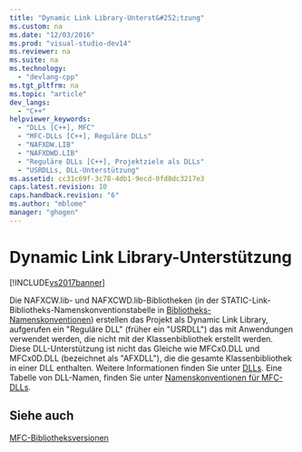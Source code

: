 ```yaml
---
title: "Dynamic Link Library-Unterst&#252;tzung"
ms.custom: na
ms.date: "12/03/2016"
ms.prod: "visual-studio-dev14"
ms.reviewer: na
ms.suite: na
ms.technology: 
  - "devlang-cpp"
ms.tgt_pltfrm: na
ms.topic: "article"
dev_langs: 
  - "C++"
helpviewer_keywords: 
  - "DLLs [C++], MFC"
  - "MFC-DLLs [C++], Reguläre DLLs"
  - "NAFXDW.LIB"
  - "NAFXDWD.LIB"
  - "Reguläre DLLs [C++], Projektziele als DLLs"
  - "USRDLLs, DLL-Unterstützung"
ms.assetid: cc31c69f-3c78-4db1-9ecd-0fd8dc3217e3
caps.latest.revision: 10
caps.handback.revision: "6"
ms.author: "mblome"
manager: "ghogen"
---
```

# Dynamic Link Library-Unterst&#252;tzung
[!INCLUDE[vs2017banner](../assembler/inline/includes/vs2017banner.md)]

Die NAFXCW.lib\- und NAFXCWD.lib\-Bibliotheken \(in der STATIC\-Link\-Bibliotheks\-Namenskonventionstabelle in [Bibliotheks\-Namenskonventionen](../mfc/library-naming-conventions.md)\) erstellen das Projekt als Dynamic Link Library, aufgerufen ein "Reguläre DLL" \(früher ein "USRDLL"\) das mit Anwendungen verwendet werden, die nicht mit der Klassenbibliothek erstellt werden.  Diese DLL\-Unterstützung ist nicht das Gleiche wie MFCx0.DLL und MFCx0D.DLL \(bezeichnet als "AFXDLL"\), die die gesamte Klassenbibliothek in einer DLL enthalten.  Weitere Informationen finden Sie unter [DLLs](../build/dlls-in-visual-cpp.md).  Eine Tabelle von DLL\-Namen, finden Sie unter [Namenskonventionen für MFC\-DLLs](../build/naming-conventions-for-mfc-dlls.md).  
  
## Siehe auch  
 [MFC\-Bibliotheksversionen](../mfc/mfc-library-versions.md)